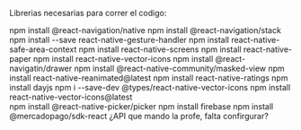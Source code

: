 Librerias necesarias para correr el codigo: 

npm install @react-navigation/native 
npm install @react-navigation/stack 
npm install --save react-native-gesture-handler 
npm install react-native-safe-area-context 
npm install react-native-screens
npm install react-native-paper
npm install react-native-vector-icons
npm install @react-navigatin/drawer
npm install @react-native-community/masked-view
npm install react-native-reanimated@latest
npm install react-native-ratings
npm install dayjs
npm i --save-dev @types/react-native-vector-icons
npm install react-native-vector-icons@latest   
npm install @react-native-picker/picker
npm install firebase
npm install @mercadopago/sdk-react ¿API que mando la profe, falta confirgurar?
